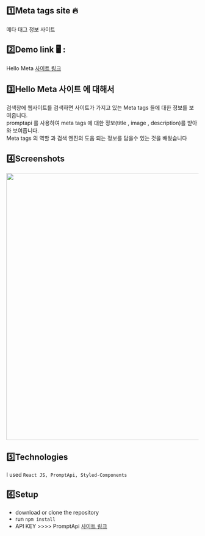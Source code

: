 ## 1️⃣Meta tags site 🔥
메타 태그 정보 사이트

## 2️⃣Demo link 🖥 :
Hello Meta [사이트 링크](https://aboutmeta.netlify.app/)

## 3️⃣Hello Meta 사이트 에 대해서
검색창에 웹사이트를 검색하면 사이트가 가지고 있는 Meta tags 들에 대한 정보를 보여줍니다. <br />
promptapi 를 사용하여 meta tags 에 대한 정보(title , image , description)를 받아와 보여줍니다.<br />
Meta tags 의 역할 과 검색 엔진의 도움 되는 정보를 담을수 있는 것을 배웠습니다

## 4️⃣Screenshots
<img src="https://user-images.githubusercontent.com/71690036/147662520-138c525b-cd75-4b9f-a379-f27d3b348562.png" width="700" />


## 5️⃣Technologies
I used `React JS, PromptApi, Styled-Components`

## 6️⃣Setup
- download or clone the repository
- run `npm install`
- API KEY  >>>> PromptApi [사이트 링크](https://promptapi.com/marketplace/description/meta_tags-api)
